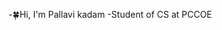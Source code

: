 -🍀Hi, I'm Pallavi kadam
-Student of CS at PCCOE



<!---
Pallavik24/Pallavik24 is a ✨ special ✨ repository because its `README.md` (this file) appears on your GitHub profile.
You can click the Preview link to take a look at your changes.
--->
